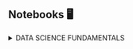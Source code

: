 ## Notebooks 🖥️

<!--
**yesidospitiamedina/yesidospitiamedina** is a ✨ _special_ ✨ repository because its `README.md` (this file) appears on your GitHub profile.

Here are some ideas to get you started:

- 🔭 I’m currently working on ...
- 🌱 I’m currently learning ...
- 👯 I’m looking to collaborate on ...
- 🤔 I’m looking for help with ...
- 💬 Ask me about ...
- 📫 How to reach me: ...
- 😄 Pronouns: ...
- ⚡ Fun fact: ...
-->


<details>
<summary>DATA SCIENCE FUNDAMENTALS</summary>
  
| Project Name  | Notebook | Video | Dataset |
| ------------- | ------------- | ------------- | ------------- |
| Linear regression  | <a href="https://twitter.com"> <img src="https://github.com/yesidospitiamedina/yesidospitiamedina/blob/main/icons/colab.png" height="30" width="48"/>  </a> | P  | P | | P  | P|
| Logistic regression  | P | P  | P |
| Clustering  | P | P | P |

</details>
